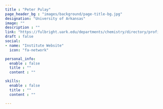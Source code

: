 ```yaml
---
title : "Peter Pulay"
page_header_bg : "images/background/page-title-bg.jpg"
designation: "University of Arkansas"
image: ""
description : ""
link: "https://fulbright.uark.edu/departments/chemistry/directory/profile.php?uId=pulay"
draft : false
social:
- name: "Institute Website"
  icon: "fa-network"

personal_info:
  enable : false
  title : ""
  content : ""

skills:
  enable : false
  title : ""
  content : ""

---
```

